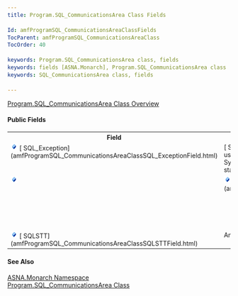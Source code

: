 ```yaml
---
title: Program.SQL_CommunicationsArea Class Fields

Id: amfProgramSQL_CommunicationsAreaClassFields
TocParent: amfProgramSQL_CommunicationsAreaClass
TocOrder: 40

keywords: Program.SQL_CommunicationsArea class, fields
keywords: fields [ASNA.Monarch], Program.SQL_CommunicationsArea class
keywords: SQL_CommunicationsArea class, fields

---
```


[ Program.SQL_CommunicationsArea Class Overview](amfProgramSQL_CommunicationsAreaClass.html) 

#### Public Fields
<table class="mytable" cellspacing="0" cellpadding="4" width="90%">
          <colgroup>
            <col width="30%" />
            <col width="70%" />
          </colgroup>
          <tr>
            <th>Field</th>
            <th>Description</th>
          </tr>          <tr valign="top">
            <td><img id="Img2" style="WIDTH: 16px; HEIGHT: 16px" alt="fields" src="images/field.bmp" width="15" border="0" x-maintain-ratio="TRUE" />
              [
              SQL_Exception](amfProgramSQL_CommunicationsAreaClassSQL_ExceptionField.html)
            </td>
            <td>[
              SQLCOD](http://msdn2.microsoft.com/en-us/library/system.data.sqlclient.sqlexception_members(VS.71).aspx">
            System.Data.SqlClient.SqlException</a> object reference
            for the last SQL statement executed.</td>
          </tr>
          <tr valign="top">
            <td><img id="Img1" style="WIDTH: 16px; HEIGHT: 16px" alt="fields" src="images/field.bmp" width="15" border="0" x-maintain-ratio="TRUE" />
              <a href="amfProgramSQL_CommunicationsAreaClassSQLCODField.html)
            </td>
            <td>The status code of the last
            SQL statement executed.</td>
          </tr>
          <tr valign="top">
            <td><img id="Img4" style="WIDTH: 16px; HEIGHT: 16px" alt="fields" src="images/field.bmp" width="15" border="0" x-maintain-ratio="TRUE" />
              [
              SqlCommandText](amfProgramSQL_CommunicationsAreaClassSqlCommandTextField.html)
            </td>
            <td>Read-only actual SQL
            command text executed.</td>
          </tr>
          <tr valign="top">
            <td><img id="Img3" style="WIDTH: 16px; HEIGHT: 16px" alt="fields" src="images/field.bmp" width="15" border="0" x-maintain-ratio="TRUE" />
              [
              SQLSTT](amfProgramSQL_CommunicationsAreaClassSQLSTTField.html)
            </td>
            <td>An additional common
            return code of the last SQL statement
            executed.</td>
          </tr>
</table>

#### See Also
[ASNA.Monarch
      Namespace](amfMonarchNamespace.html)
      <br />
      [
      Program.SQL_CommunicationsArea Class](amfProgramSQL_CommunicationsAreaClass.html)

